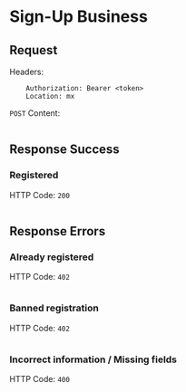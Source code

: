 # Sign-Up Business

## Request

Headers:
```
	Authorization: Bearer <token>
	Location: mx
```

`POST` Content:
```json

```
## Response Success

### Registered

HTTP Code: `200`

```json

```

## Response Errors

### Already registered

HTTP Code: `402`

```json

```

### Banned registration

HTTP Code: `402`

```json

```

### Incorrect information / Missing fields

HTTP Code: `400`

```json

```